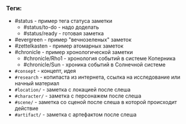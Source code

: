 ### Теги:
- #status - пример тега статуса заметки
	- #status/to-do - надо доделать
	- #status/ready - готовая заметка
- #evergreen - пример "вечнозеленых" заметок
- #zettelkasten - пример атомарных заметок
- #chronicle - пример хронологической заметки
	- #chronicle/Rho1 - хронология событий в системе Коперника
	- #chronicle/Sun - хроника событий в Солнечной системе
- `#consept` - концепт, идея
- `#research` - копипаста из интернета, ссылка на исследование или начный материал
- `#location/` - заметка с локацией после слеша
- `#character/` - заметка с персонажем после слеша
- `#scene/` - заметка со сценой после слеша в которой происходит действие
- `#artifact/` - заметка с артефактом после слеша